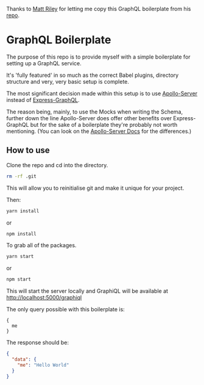 Thanks to [Matt Riley](https://github.com/matt-riley) for letting me copy this GraphQL boilerplate from his [repo](https://github.com/matt-riley/gql_boilerplate).

# GraphQL Boilerplate

The purpose of this repo is to provide myself with a simple boilerplate for setting up a GraphQL service.

It's 'fully featured' in so much as the correct Babel plugins, directory structure and very, very basic setup is complete.

The most significant decision made within this setup is to use [Apollo-Server](https://github.com/apollographql/apollo-server) instead of [Express-GraphQL](https://github.com/graphql/express-graphql).

The reason being, mainly, to use the Mocks when writing the Schema, further down the line Apollo-Server does offer other benefits over Express-GraphQL but for the sake of a boilerplate they're probably not worth mentioning. (You can look on the [Apollo-Server Docs](http://dev.apollodata.com/tools/apollo-server/index.html) for the differences.)

## How to use

Clone the repo and cd into the directory.

```bash
rm -rf .git
```

This will allow you to reinitialise git and make it unique for your project.

Then:

```bash
yarn install
```
or
```bash
npm install
```

To grab all of the packages.

```bash
yarn start
```

or

```bash
npm start
```

This will start the server locally and GraphiQL will be available at [http://localhost:5000/graphiql](http://localhost:5000/graphiql)

The only query possible with this boilerplate is:
```
{
  me
}
```

The response should be:
```json
{
  "data": {
    "me": "Hello World"
  }
}
```
